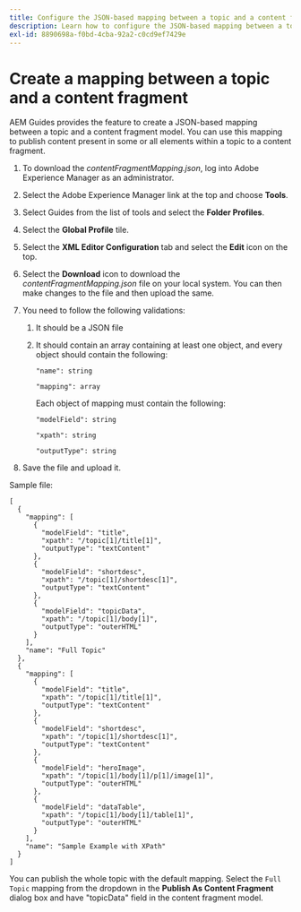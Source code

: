```yaml
---
title: Configure the JSON-based mapping between a topic and a content fragment model.
description: Learn how to configure the JSON-based mapping between a topic and a content fragment model.
exl-id: 8890698a-f0bd-4cba-92a2-c0cd9ef7429e
---
```

# Create a mapping between a topic and a content fragment

AEM Guides provides the feature to create a JSON-based mapping between a topic and a content fragment model. You can use this mapping to publish content present in some or all elements within a topic to a content fragment. 

1. To download the *contentFragmentMapping.json*, log into Adobe Experience Manager as an administrator.
1. Select the Adobe Experience Manager link at the top and choose **Tools**.
1. Select Guides from the list of tools and select the **Folder Profiles**.
1. Select the **Global Profile** tile.
1. Select the **XML Editor Configuration** tab and select the **Edit** icon on the top.
1. Select the **Download** icon to download the *contentFragmentMapping.json*  file on your local system. You can then make changes to the file and then upload the same.

1.  You need to follow the following validations:

    1. It should be a JSON file
    2. It should contain an array containing at least one object, and every object should contain the following:


        `"name": string `

        `"mapping": array`

        Each object of mapping must contain the following:
        
       `"modelField": string`

        `"xpath": string`

        `"outputType": string`
1. Save the file and upload it.

Sample file:

```
[
  {
    "mapping": [
      {
        "modelField": "title",
        "xpath": "/topic[1]/title[1]",
        "outputType": "textContent"
      },
      {
        "modelField": "shortdesc",
        "xpath": "/topic[1]/shortdesc[1]",
        "outputType": "textContent"
      },
      {
        "modelField": "topicData",
        "xpath": "/topic[1]/body[1]",
        "outputType": "outerHTML"
      }
    ],
    "name": "Full Topic"
  },
  {
    "mapping": [
      {
        "modelField": "title",
        "xpath": "/topic[1]/title[1]",
        "outputType": "textContent"
      },
      {
        "modelField": "shortdesc",
        "xpath": "/topic[1]/shortdesc[1]",
        "outputType": "textContent"
      },
      {
        "modelField": "heroImage",
        "xpath": "/topic[1]/body[1]/p[1]/image[1]",
        "outputType": "outerHTML"
      },
      {
        "modelField": "dataTable",
        "xpath": "/topic[1]/body[1]/table[1]",
        "outputType": "outerHTML"
      }
    ],
    "name": "Sample Example with XPath"
  }
]
```

 You can publish the whole topic with the default mapping. Select the `Full Topic` mapping from the dropdown in the **Publish As Content Fragment** dialog box and have "topicData" field in the content fragment model.
